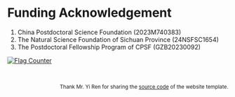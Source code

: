 # <i class="fas fa-donate"></i> Funding Acknowledgement

1. China Postdoctoral Science Foundation  (2023M740383)
2. The Natural Science Foundation of Sichuan Province (24NSFSC1654)
3. The Postdoctoral Fellowship Program of CPSF (GZB20230092)
   

<a href="https://info.flagcounter.com/yrtE"><img src="https://s01.flagcounter.com/count2/yrtE/bg_FFFFFF/txt_000000/border_CCCCCC/columns_2/maxflags_12/viewers_0/labels_0/pageviews_0/flags_0/percent_0/" alt="Flag Counter" border="0"></a>



 <br />
<p style="text-align: right">
<small> Thank Mr. Yi Ren for sharing the <a href="https://github.com/RayeRen/acad-homepage.github.io">source code</a> of the website template. </small>
</p>


